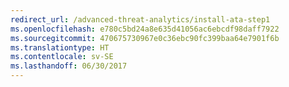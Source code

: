 ```yaml
---
redirect_url: /advanced-threat-analytics/install-ata-step1
ms.openlocfilehash: e780c5bd24a8e635d41056ac6ebcdf98daff7922
ms.sourcegitcommit: 470675730967e0c36ebc90fc399baa64e7901f6b
ms.translationtype: HT
ms.contentlocale: sv-SE
ms.lasthandoff: 06/30/2017
---
```

